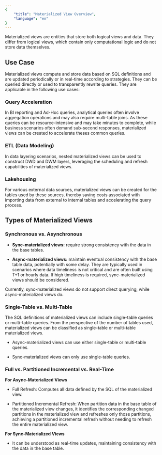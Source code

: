 ```yaml
---
{
    "title": "Materialized View Overview",
    "language": "en"
}
---
```


<!--
Licensed to the Apache Software Foundation (ASF) under one
or more contributor license agreements.  See the NOTICE file
distributed with this work for additional information
regarding copyright ownership.  The ASF licenses this file
to you under the Apache License, Version 2.0 (the
"License"); you may not use this file except in compliance
with the License.  You may obtain a copy of the License at

  http://www.apache.org/licenses/LICENSE-2.0

Unless required by applicable law or agreed to in writing,
software distributed under the License is distributed on an
"AS IS" BASIS, WITHOUT WARRANTIES OR CONDITIONS OF ANY
KIND, either express or implied.  See the License for the
specific language governing permissions and limitations
under the License.
-->

Materialized views are entities that store both logical views and data. They differ from logical views, which contain only computational logic and do not store data themselves.

## Use Case

Materialized views compute and store data based on SQL definitions and are updated periodically or in real-time according to strategies. They can be queried directly or used to transparently rewrite queries. They are applicable in the following use cases:

### Query Acceleration

In BI reporting and Ad-Hoc queries, analytical queries often involve aggregation operations and may also require multi-table joins. As these queries can be resource-intensive and may take minutes to complete, while business scenarios often demand sub-second responses, materialized views can be created to accelerate theses common queries.

### ETL (Data Modeling)

In data layering scenarios, nested materialized views can be used to construct DWD and DWM layers, leveraging the scheduling and refresh capabilities of materialized views.

### Lakehousing

For various external data sources, materialized views can be created for the tables used by these sources, thereby saving costs associated with importing data from external to internal tables and accelerating the query process.

## Types of Materialized Views

### Synchronous vs. Asynchronous

- **Sync-materialized views:** require strong consistency with the data in the base tables.

- **Async-materialized views:** maintain eventual consistency with the base table data, potentially with some delay. They are typically used in scenarios where data timeliness is not critical and are often built using T+1 or hourly data. If high timeliness is required, sync-materialized views should be considered.

Currently, sync-materialized views do not support direct querying, while async-materialized views do.

### Single-Table vs. Multi-Table

The SQL definitions of materialized views can include single-table queries or multi-table queries. From the perspective of the number of tables used, materialized views can be classified as single-table or multi-table materialized views.

- Async-materialized views can use either single-table or multi-table queries.

- Sync-materialized views can only use single-table queries.

### Full vs. Partitioned Incremental vs. Real-Time

**For Async-Materialized Views**

- Full Refresh: Computes all data defined by the SQL of the materialized view.

- Partitioned Incremental Refresh: When partition data in the base table of the materialized view changes, it identifies the corresponding changed partitions in the materialized view and refreshes only those partitions, achieving a partitioned incremental refresh without needing to refresh the entire materialized view.

**For Sync-Materialized Views**

- It can be understood as real-time updates, maintaining consistency with the data in the base table.